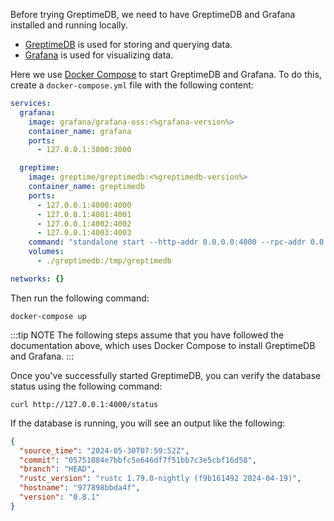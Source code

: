 
Before trying GreptimeDB, we need to have GreptimeDB and Grafana installed and running locally.

* [GreptimeDB](https://greptime.com/) is used for storing and querying data.
* [Grafana](https://grafana.com/) is used for visualizing data.

Here we use [Docker Compose](https://docs.docker.com/compose/) to start GreptimeDB and Grafana. To do this, create a `docker-compose.yml` file with the following content:

```yaml
services:
  grafana:
    image: grafana/grafana-oss:<%grafana-version%>
    container_name: grafana
    ports:
      - 127.0.0.1:3000:3000

  greptime:
    image: greptime/greptimedb:<%greptimedb-version%>
    container_name: greptimedb
    ports:
      - 127.0.0.1:4000:4000
      - 127.0.0.1:4001:4001
      - 127.0.0.1:4002:4002
      - 127.0.0.1:4003:4003
    command: "standalone start --http-addr 0.0.0.0:4000 --rpc-addr 0.0.0.0:4001 --mysql-addr 0.0.0.0:4002 --postgres-addr 0.0.0.0:4003"
    volumes:
      - ./greptimedb:/tmp/greptimedb

networks: {}
```

Then run the following command:

```shell
docker-compose up
```

:::tip NOTE
The following steps assume that you have followed the documentation above, which uses Docker Compose to install GreptimeDB and Grafana.
:::

Once you've successfully started GreptimeDB,
you can verify the database status using the following command:

```shell
curl http://127.0.0.1:4000/status
```

If the database is running, you will see an output like the following:

```json
{
  "source_time": "2024-05-30T07:59:52Z",
  "commit": "05751084e7bbfc5e646df7f51bb7c3e5cbf16d58",
  "branch": "HEAD",
  "rustc_version": "rustc 1.79.0-nightly (f9b161492 2024-04-19)",
  "hostname": "977898bbda4f",
  "version": "0.8.1"
}
```
